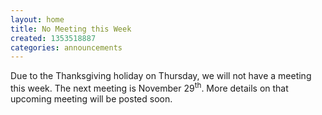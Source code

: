 ```yaml
---
layout: home
title: No Meeting this Week
created: 1353518887
categories: announcements
---
```

Due to the Thanksgiving holiday on Thursday, we will not have a meeting this week. The next meeting is November 29<sup>th</sup>. More details on that upcoming meeting will be posted soon.
